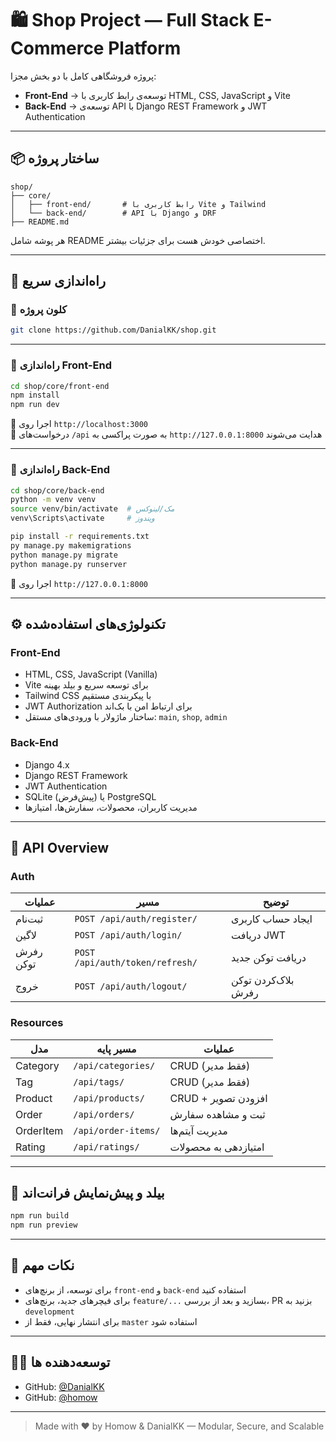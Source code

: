 # 🛍️ Shop Project — Full Stack E-Commerce Platform

پروژه فروشگاهی کامل با دو بخش مجزا:

- **Front-End** → توسعه‌ی رابط کاربری با HTML, CSS, JavaScript و Vite  
- **Back-End** → توسعه‌ی API با Django REST Framework و JWT Authentication

---

## 📦 ساختار پروژه

```
shop/
├── core/
│   ├── front-end/       # رابط کاربری با Vite و Tailwind
│   └── back-end/        # API با Django و DRF
├── README.md            
```

هر پوشه شامل README اختصاصی خودش هست برای جزئیات بیشتر.

---

## 🚀 راه‌اندازی سریع

### 🔹 کلون پروژه

```bash
git clone https://github.com/DanialKK/shop.git
```

---

### 🔹 راه‌اندازی Front-End

```bash
cd shop/core/front-end
npm install
npm run dev
```

📡 اجرا روی `http://localhost:3000`  
🔗 درخواست‌های `/api` به صورت پراکسی به `http://127.0.0.1:8000` هدایت می‌شوند

---

### 🔹 راه‌اندازی Back-End

```bash
cd shop/core/back-end
python -m venv venv
source venv/bin/activate  # مک/لینوکس
venv\Scripts\activate     # ویندوز

pip install -r requirements.txt
py manage.py makemigrations
python manage.py migrate
python manage.py runserver
```

📡 اجرا روی `http://127.0.0.1:8000`

---

## ⚙️ تکنولوژی‌های استفاده‌شده

### Front-End

- HTML, CSS, JavaScript (Vanilla)
- Vite برای توسعه سریع و بیلد بهینه
- Tailwind CSS با پیکربندی مستقیم
- JWT Authorization برای ارتباط امن با بک‌اند
- ساختار ماژولار با ورودی‌های مستقل: `main`, `shop`, `admin`

### Back-End

- Django 4.x
- Django REST Framework
- JWT Authentication
- SQLite (پیش‌فرض) یا PostgreSQL
- مدیریت کاربران، محصولات، سفارش‌ها، امتیازها

---

## 📡 API Overview

### Auth

| عملیات | مسیر | توضیح |
|--------|------|-------|
| ثبت‌نام | `POST /api/auth/register/` | ایجاد حساب کاربری  
| لاگین | `POST /api/auth/login/` | دریافت JWT  
| رفرش توکن | `POST /api/auth/token/refresh/` | دریافت توکن جدید  
| خروج | `POST /api/auth/logout/` | بلاک‌کردن توکن رفرش  

### Resources

| مدل | مسیر پایه | عملیات |
|-----|-----------|--------|
| Category | `/api/categories/` | CRUD (فقط مدیر)  
| Tag | `/api/tags/` | CRUD (فقط مدیر)  
| Product | `/api/products/` | CRUD + افزودن تصویر  
| Order | `/api/orders/` | ثبت و مشاهده سفارش  
| OrderItem | `/api/order-items/` | مدیریت آیتم‌ها  
| Rating | `/api/ratings/` | امتیازدهی به محصولات  

---

## 🧱 بیلد و پیش‌نمایش فرانت‌اند

```bash
npm run build
npm run preview
```

---

## 📌 نکات مهم

- برای توسعه، از برنچ‌های `front-end` و `back-end` استفاده کنید  
- برای فیچرهای جدید، برنچ‌های `feature/...` بسازید و بعد از بررسی، PR بزنید به `development`  
- برای انتشار نهایی، فقط از `master` استفاده شود

---

## 👨‍💻 توسعه‌دهنده ها

- GitHub: [@DanialKK](https://github.com/DanialKK)
- GitHub: [@homow](https://github.com/homow)

---

> Made with ❤️ by Homow & DanialKK — Modular, Secure, and Scalable
